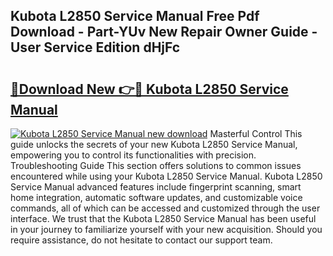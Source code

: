 ## Kubota L2850 Service Manual Free Pdf Download - Part-YUv New Repair Owner Guide - User Service Edition dHjFc

# <h2><a href="http://bc94042.oget.top/?id=Kubota+L2850+Service+Manual">🔗Download New 👉🔴 Kubota L2850 Service Manual</a></h2>

[![Kubota L2850 Service Manual new download](https://i.imgur.com/5g1atiW.png)](http://bc94042.oget.top/?id=Kubota+L2850+Service+Manual)
Masterful Control This guide unlocks the secrets of your new Kubota L2850 Service Manual, empowering you to control its functionalities with precision. Troubleshooting Guide This section offers solutions to common issues encountered while using your Kubota L2850 Service Manual. Kubota L2850 Service Manual advanced features include fingerprint scanning, smart home integration, automatic software updates, and customizable voice commands, all of which can be accessed and customized through the user interface. We trust that the Kubota L2850 Service Manual has been useful in your journey to familiarize yourself with your new acquisition. Should you require assistance, do not hesitate to contact our support team.

